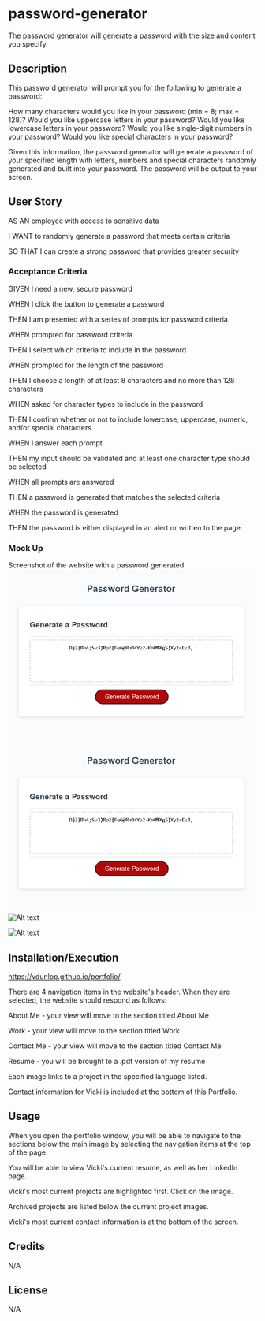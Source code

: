# password-generator
The password generator will generate a password with the size and content you specify.

## Description
This password generator will prompt you for the following to generate a password:

How many characters would you like in your password (min = 8; max = 128)?
Would you like uppercase letters in your password?
Would you like lowercase letters in your password?
Would you like single-digit numbers in your password?
Would you like special characters in your password?

Given this information, the password generator will generate a password of your specified length with letters, numbers and special characters randomly generated and built into your password. The password will be output to your screen.

## User Story
AS AN employee with access to sensitive data

I WANT to randomly generate a password that meets certain criteria

SO THAT I can create a strong password that provides greater security

### Acceptance Criteria
GIVEN I need a new, secure password

WHEN I click the button to generate a password

THEN I am presented with a series of prompts for password criteria

WHEN prompted for password criteria

THEN I select which criteria to include in the password

WHEN prompted for the length of the password

THEN I choose a length of at least 8 characters and no more than 128 characters

WHEN asked for character types to include in the password

THEN I confirm whether or not to include lowercase, uppercase, numeric, and/or special characters

WHEN I answer each prompt

THEN my input should be validated and at least one character type should be selected

WHEN all prompts are answered

THEN a password is generated that matches the selected criteria

WHEN the password is generated

THEN the password is either displayed in an alert or written to the page

### Mock Up
Screenshot of the website with a password generated.
![Alt text](image.png)



![Alt text](image.png)

![Alt text](image-1.png)

![Alt text](image-2.png)

## Installation/Execution
https://vdunlop.github.io/portfolio/

There are 4 navigation items in the website's header. When they are selected, the website should respond as follows:

About Me - your view will move to the section titled About Me

Work - your view will move to the section titled Work

Contact Me - your view will move to the section titled Contact Me

Resume - you will be brought to a .pdf version of my resume

Each image links to a project in the specified language listed.

Contact information for Vicki is included at the bottom of this Portfolio.

## Usage
When you open the portfolio window, you will be able to navigate to the sections below the main image by selecting the navigation items at the top of the page.

You will be able to view Vicki's current resume, as well as her LinkedIn page. 

Vicki's most current projects are highlighted first. Click on the image.

Archived projects are listed below the current project images.

Vicki's most current contact information is at the bottom of the screen.

## Credits

N/A

## License

N/A
